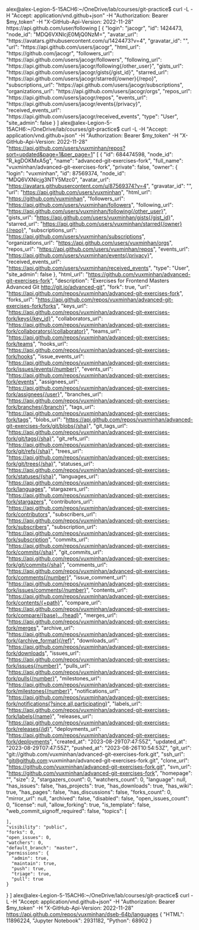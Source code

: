 alex@alex-Legion-5-15ACH6:~/OneDrive/lab/courses/git-practice$ curl -L   -H "Accept: application/vnd.github+json"   -H "Authorization: Bearer $my_token"   -H "X-GitHub-Api-Version: 2022-11-28"   https://api.github.com/user/following
[
  {
    "login": "jacogr",
    "id": 1424473,
    "node_id": "MDQ6VXNlcjE0MjQ0NzM=",
    "avatar_url": "https://avatars.githubusercontent.com/u/1424473?v=4",
    "gravatar_id": "",
    "url": "https://api.github.com/users/jacogr",
    "html_url": "https://github.com/jacogr",
    "followers_url": "https://api.github.com/users/jacogr/followers",
    "following_url": "https://api.github.com/users/jacogr/following{/other_user}",
    "gists_url": "https://api.github.com/users/jacogr/gists{/gist_id}",
    "starred_url": "https://api.github.com/users/jacogr/starred{/owner}{/repo}",
    "subscriptions_url": "https://api.github.com/users/jacogr/subscriptions",
    "organizations_url": "https://api.github.com/users/jacogr/orgs",
    "repos_url": "https://api.github.com/users/jacogr/repos",
    "events_url": "https://api.github.com/users/jacogr/events{/privacy}",
    "received_events_url": "https://api.github.com/users/jacogr/received_events",
    "type": "User",
    "site_admin": false
  }
]
alex@alex-Legion-5-15ACH6:~/OneDrive/lab/courses/git-practice$ curl -L   -H "Accept: application/vnd.github+json"   -H "Authorization: Bearer $my_token"   -H "X-GitHub-Api-Version: 2022-11-28"   "https://api.github.com/users/vuxminhan/repos?sort=updated&page=1&per_page=1" 
[
  {
    "id": 684474598,
    "node_id": "R_kgDOKMxA5g",
    "name": "advanced-git-exercises-fork",
    "full_name": "vuxminhan/advanced-git-exercises-fork",
    "private": false,
    "owner": {
      "login": "vuxminhan",
      "id": 87569374,
      "node_id": "MDQ6VXNlcjg3NTY5Mzc0",
      "avatar_url": "https://avatars.githubusercontent.com/u/87569374?v=4",
      "gravatar_id": "",
      "url": "https://api.github.com/users/vuxminhan",
      "html_url": "https://github.com/vuxminhan",
      "followers_url": "https://api.github.com/users/vuxminhan/followers",
      "following_url": "https://api.github.com/users/vuxminhan/following{/other_user}",
      "gists_url": "https://api.github.com/users/vuxminhan/gists{/gist_id}",
      "starred_url": "https://api.github.com/users/vuxminhan/starred{/owner}{/repo}",
      "subscriptions_url": "https://api.github.com/users/vuxminhan/subscriptions",
      "organizations_url": "https://api.github.com/users/vuxminhan/orgs",
      "repos_url": "https://api.github.com/users/vuxminhan/repos",
      "events_url": "https://api.github.com/users/vuxminhan/events{/privacy}",
      "received_events_url": "https://api.github.com/users/vuxminhan/received_events",
      "type": "User",
      "site_admin": false
    },
    "html_url": "https://github.com/vuxminhan/advanced-git-exercises-fork",
    "description": "Exercises for Frontend Masters Advanced Git http://git.io/advanced-git",
    "fork": true,
    "url": "https://api.github.com/repos/vuxminhan/advanced-git-exercises-fork",
    "forks_url": "https://api.github.com/repos/vuxminhan/advanced-git-exercises-fork/forks",
    "keys_url": "https://api.github.com/repos/vuxminhan/advanced-git-exercises-fork/keys{/key_id}",
    "collaborators_url": "https://api.github.com/repos/vuxminhan/advanced-git-exercises-fork/collaborators{/collaborator}",
    "teams_url": "https://api.github.com/repos/vuxminhan/advanced-git-exercises-fork/teams",
    "hooks_url": "https://api.github.com/repos/vuxminhan/advanced-git-exercises-fork/hooks",
    "issue_events_url": "https://api.github.com/repos/vuxminhan/advanced-git-exercises-fork/issues/events{/number}",
    "events_url": "https://api.github.com/repos/vuxminhan/advanced-git-exercises-fork/events",
    "assignees_url": "https://api.github.com/repos/vuxminhan/advanced-git-exercises-fork/assignees{/user}",
    "branches_url": "https://api.github.com/repos/vuxminhan/advanced-git-exercises-fork/branches{/branch}",
    "tags_url": "https://api.github.com/repos/vuxminhan/advanced-git-exercises-fork/tags",
    "blobs_url": "https://api.github.com/repos/vuxminhan/advanced-git-exercises-fork/git/blobs{/sha}",
    "git_tags_url": "https://api.github.com/repos/vuxminhan/advanced-git-exercises-fork/git/tags{/sha}",
    "git_refs_url": "https://api.github.com/repos/vuxminhan/advanced-git-exercises-fork/git/refs{/sha}",
    "trees_url": "https://api.github.com/repos/vuxminhan/advanced-git-exercises-fork/git/trees{/sha}",
    "statuses_url": "https://api.github.com/repos/vuxminhan/advanced-git-exercises-fork/statuses/{sha}",
    "languages_url": "https://api.github.com/repos/vuxminhan/advanced-git-exercises-fork/languages",
    "stargazers_url": "https://api.github.com/repos/vuxminhan/advanced-git-exercises-fork/stargazers",
    "contributors_url": "https://api.github.com/repos/vuxminhan/advanced-git-exercises-fork/contributors",
    "subscribers_url": "https://api.github.com/repos/vuxminhan/advanced-git-exercises-fork/subscribers",
    "subscription_url": "https://api.github.com/repos/vuxminhan/advanced-git-exercises-fork/subscription",
    "commits_url": "https://api.github.com/repos/vuxminhan/advanced-git-exercises-fork/commits{/sha}",
    "git_commits_url": "https://api.github.com/repos/vuxminhan/advanced-git-exercises-fork/git/commits{/sha}",
    "comments_url": "https://api.github.com/repos/vuxminhan/advanced-git-exercises-fork/comments{/number}",
    "issue_comment_url": "https://api.github.com/repos/vuxminhan/advanced-git-exercises-fork/issues/comments{/number}",
    "contents_url": "https://api.github.com/repos/vuxminhan/advanced-git-exercises-fork/contents/{+path}",
    "compare_url": "https://api.github.com/repos/vuxminhan/advanced-git-exercises-fork/compare/{base}...{head}",
    "merges_url": "https://api.github.com/repos/vuxminhan/advanced-git-exercises-fork/merges",
    "archive_url": "https://api.github.com/repos/vuxminhan/advanced-git-exercises-fork/{archive_format}{/ref}",
    "downloads_url": "https://api.github.com/repos/vuxminhan/advanced-git-exercises-fork/downloads",
    "issues_url": "https://api.github.com/repos/vuxminhan/advanced-git-exercises-fork/issues{/number}",
    "pulls_url": "https://api.github.com/repos/vuxminhan/advanced-git-exercises-fork/pulls{/number}",
    "milestones_url": "https://api.github.com/repos/vuxminhan/advanced-git-exercises-fork/milestones{/number}",
    "notifications_url": "https://api.github.com/repos/vuxminhan/advanced-git-exercises-fork/notifications{?since,all,participating}",
    "labels_url": "https://api.github.com/repos/vuxminhan/advanced-git-exercises-fork/labels{/name}",
    "releases_url": "https://api.github.com/repos/vuxminhan/advanced-git-exercises-fork/releases{/id}",
    "deployments_url": "https://api.github.com/repos/vuxminhan/advanced-git-exercises-fork/deployments",
    "created_at": "2023-08-29T07:47:55Z",
    "updated_at": "2023-08-29T07:47:55Z",
    "pushed_at": "2023-08-26T10:54:53Z",
    "git_url": "git://github.com/vuxminhan/advanced-git-exercises-fork.git",
    "ssh_url": "git@github.com:vuxminhan/advanced-git-exercises-fork.git",
    "clone_url": "https://github.com/vuxminhan/advanced-git-exercises-fork.git",
    "svn_url": "https://github.com/vuxminhan/advanced-git-exercises-fork",
    "homepage": "",
    "size": 2,
    "stargazers_count": 0,
    "watchers_count": 0,
    "language": null,
    "has_issues": false,
    "has_projects": true,
    "has_downloads": true,
    "has_wiki": true,
    "has_pages": false,
    "has_discussions": false,
    "forks_count": 0,
    "mirror_url": null,
    "archived": false,
    "disabled": false,
    "open_issues_count": 0,
    "license": null,
    "allow_forking": true,
    "is_template": false,
    "web_commit_signoff_required": false,
    "topics": [

    ],
    "visibility": "public",
    "forks": 0,
    "open_issues": 0,
    "watchers": 0,
    "default_branch": "master",
    "permissions": {
      "admin": true,
      "maintain": true,
      "push": true,
      "triage": true,
      "pull": true
    }
  }
]
alex@alex-Legion-5-15ACH6:~/OneDrive/lab/courses/git-practice$ curl -L   -H "Accept: application/vnd.github+json"   -H "Authorization: Bearer $my_token"   -H "X-GitHub-Api-Version: 2022-11-28"   https://api.github.com/repos/vuxminhan/dseb-64b/languages
{
  "HTML": 11896224,
  "Jupyter Notebook": 2931182,
  "Python": 68902
}

